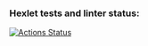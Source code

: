 ### Hexlet tests and linter status:
[![Actions Status](https://github.com/morphizm/devops-for-programmers-project-lvl3/workflows/hexlet-check/badge.svg)](https://github.com/morphizm/devops-for-programmers-project-lvl3/actions)